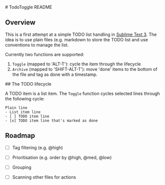 # TodoToggle README

## Overview

This is a first attempt at a simple TODO list handling in [Sublime Text 3](https://www.sublimetext.com/). The idea is to use plain files (e.g. markdown to store the TODO list and use conventions to manage the list.

Currently two functions are supported:

1. ```Toggle``` (mapped to 'ALT-T'): cycle the item through the lifecycle
2. ```Archive``` (mapped to 'SHIFT-ALT-T'): move 'done' items to the bottom of the file and tag as done with a timestamp.

## The TODO lifecycle

A TODO item is a list item. The ```Toggle``` function cycles selected lines through the following cycle:

```
Plain line
- List item line
- [ ] TODO item line
- [x] TODO item line that's marked as done
```

## Roadmap

- [ ] Tag filtering (e.g. @high)
- [ ] Prioritisation (e.g. order by @high, @med, @low)
- [ ] Grouping 
- [ ] Scanning other files for actions 

